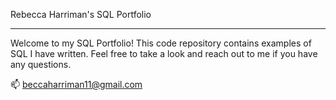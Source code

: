 Rebecca Harriman's SQL Portfolio
____________________________________
Welcome to my SQL Portfolio! This code repository contains examples of SQL I have written. Feel free to take a look and reach out to me if you have any questions.

📫 beccaharriman11@gmail.com


